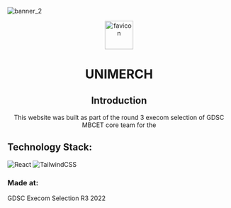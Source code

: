 ![banner_2](https://user-images.githubusercontent.com/78461388/188715326-ac87ee0a-78d3-4b2f-b2d1-b267610ead30.png)

<p align="center"><img width="64" alt="favicon" src="https://user-images.githubusercontent.com/78461388/188714686-a5adb557-e52d-48ff-b2e9-136d01205fd7.png"></p>
 <h1 align="center">UNIMERCH</h1>

<h2 align="center">Introduction</h1>
<p align="center">This website was built as part of the round 3 execom selection of GDSC MBCET core team for the </p>

## Technology Stack:
  ![React](https://img.shields.io/badge/react-%2320232a.svg?style=for-the-badge&logo=react&logoColor=%2361DAFB)
  ![TailwindCSS](https://img.shields.io/badge/tailwindcss-%2338B2AC.svg?style=for-the-badge&logo=tailwind-css&logoColor=white)  

### Made at:
GDSC Execom Selection R3 2022
